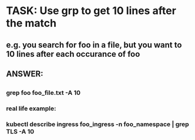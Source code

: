 
#
# TASK: Use grp to get 10 lines after the match
##      e.g. you search for foo in a file, but you want to 10 lines after each occurance of foo
##


##
## ANSWER:
##


###
### grep foo foo_file.txt  -A 10
###
### real life example:
###    kubectl describe ingress foo_ingress -n foo_namespace  | grep TLS -A 10
###
